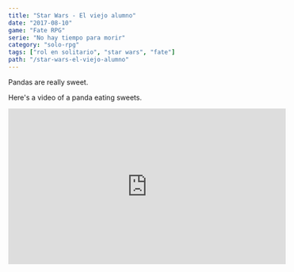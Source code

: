 ```yaml
---
title: "Star Wars - El viejo alumno"
date: "2017-08-10"
game: "Fate RPG"
serie: "No hay tiempo para morir"
category: "solo-rpg"
tags: ["rol en solitario", "star wars", "fate"]
path: "/star-wars-el-viejo-alumno"
---
```


Pandas are really sweet.

Here's a video of a panda eating sweets.

<iframe width="560" height="315" src="https://www.youtube.com/embed/4n0xNbfJLR8" frameborder="0" allowfullscreen></iframe>